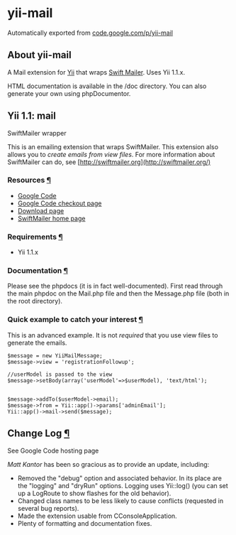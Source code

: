 # yii-mail

Automatically exported from [code.google.com/p/yii-mail](https://code.google.com/p/yii-mail/)

## About yii-mail

A Mail extension for [Yii](https://github.com/yiisoft/yii) that wraps [Swift Mailer](http://swiftmailer.org/). Uses Yii 1.1.x.

HTML documentation is available in the /doc directory. You can also generate your own using phpDocumentor.

## Yii 1.1: mail

SwiftMailer wrapper

This is an emailing extension that wraps SwiftMailer. This extension
also allows you to *create emails from view files*. For more information
about SwiftMailer can do, see
[http://swiftmailer.org](http://swiftmailer.org/)

### Resources [¶](#hh0)

-   [Google Code](https://code.google.com/p/yii-mail/)
-   [Google Code checkout
    page](https://code.google.com/p/yii-mail/source/checkout)
-   [Download page](http://code.google.com/p/yii-mail/downloads/list)
-   [SwiftMailer home page](http://swiftmailer.org/)

### Requirements [¶](#hh1)

-   Yii 1.1.x

### Documentation [¶](#hh2)

Please see the phpdocs (it is in fact well-documented). First read
through the main phpdoc on the Mail.php file and then the Message.php
file (both in the root directory).

### Quick example to catch your interest [¶](#hh3)

This is an advanced example. It is not *required* that you use view
files to generate the emails.

    $message = new YiiMailMessage;
    $message->view = 'registrationFollowup';
     
    //userModel is passed to the view
    $message->setBody(array('userModel'=>$userModel), 'text/html');
     
     
    $message->addTo($userModel->email);
    $message->from = Yii::app()->params['adminEmail'];
    Yii::app()->mail->send($message);

Change Log [¶](#hh4)
--------------------

See Google Code hosting page

*Matt Kantor* has been so gracious as to provide an update, including:

-   Removed the "debug" option and associated behavior. In its place are
    the "logging" and "dryRun" options. Logging uses Yii::log() (you can
    set up a LogRoute to show flashes for the old behavior).
-   Changed class names to be less likely to cause conflicts (requested
    in several bug reports).
-   Made the extension usable from CConsoleApplication.
-   Plenty of formatting and documentation fixes.
